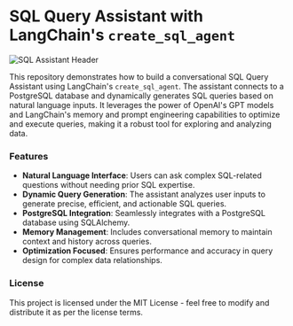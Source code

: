   # SQL Query Assistant with LangChain's `create_sql_agent`  
![SQL Assistant Header](https://miro.medium.com/v2/resize:fit:720/format:webp/1*71lI66X4-4nxkKWVhrTW_A.png) 


This repository demonstrates how to build a conversational SQL Query Assistant using LangChain's `create_sql_agent`. The assistant connects to a PostgreSQL database and dynamically generates SQL queries based on natural language inputs. It leverages the power of OpenAI's GPT models and LangChain's memory and prompt engineering capabilities to optimize and execute queries, making it a robust tool for exploring and analyzing data.

### Features

- **Natural Language Interface**: Users can ask complex SQL-related questions without needing prior SQL expertise.
- **Dynamic Query Generation**: The assistant analyzes user inputs to generate precise, efficient, and actionable SQL queries.
- **PostgreSQL Integration**: Seamlessly integrates with a PostgreSQL database using SQLAlchemy.
- **Memory Management**: Includes conversational memory to maintain context and history across queries.
- **Optimization Focused**: Ensures performance and accuracy in query design for complex data relationships.

### License

This project is licensed under the MIT License - feel free to modify and distribute it as per the license terms.
